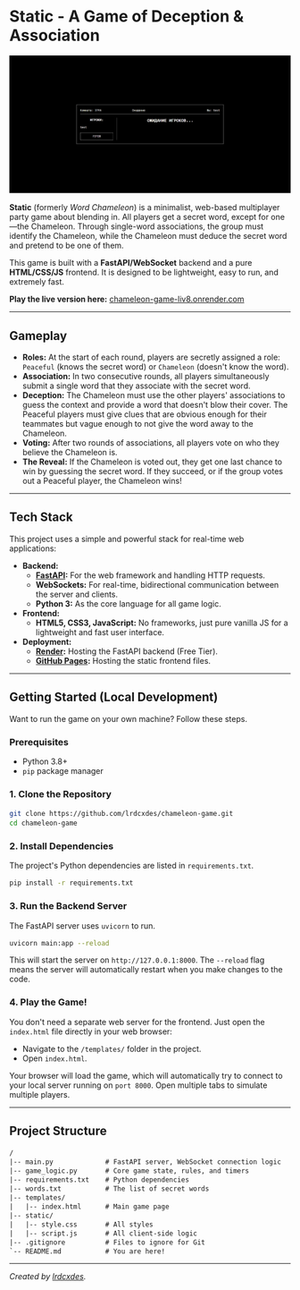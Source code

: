 # Static - A Game of Deception & Association

![Static Gameplay Screenshot](img.png)

**Static** (formerly *Word Chameleon*) is a minimalist, web-based multiplayer party game about blending in. All players get a secret word, except for one—the Chameleon. Through single-word associations, the group must identify the Chameleon, while the Chameleon must deduce the secret word and pretend to be one of them.

This game is built with a **FastAPI/WebSocket** backend and a pure **HTML/CSS/JS** frontend. It is designed to be lightweight, easy to run, and extremely fast.

**Play the live version here:** [chameleon-game-liv8.onrender.com](https://chameleon-game-liv8.onrender.com)

---

## Gameplay

- **Roles:** At the start of each round, players are secretly assigned a role: `Peaceful` (knows the secret word) or `Chameleon` (doesn't know the word).
- **Association:** In two consecutive rounds, all players simultaneously submit a single word that they associate with the secret word.
- **Deception:** The Chameleon must use the other players' associations to guess the context and provide a word that doesn't blow their cover. The Peaceful players must give clues that are obvious enough for their teammates but vague enough to not give the word away to the Chameleon.
- **Voting:** After two rounds of associations, all players vote on who they believe the Chameleon is.
- **The Reveal:** If the Chameleon is voted out, they get one last chance to win by guessing the secret word. If they succeed, or if the group votes out a Peaceful player, the Chameleon wins!

---

## Tech Stack

This project uses a simple and powerful stack for real-time web applications:

-   **Backend:**
    -   **[FastAPI](https://fastapi.tiangolo.com/):** For the web framework and handling HTTP requests.
    -   **WebSockets:** For real-time, bidirectional communication between the server and clients.
    -   **Python 3:** As the core language for all game logic.
-   **Frontend:**
    -   **HTML5, CSS3, JavaScript:** No frameworks, just pure vanilla JS for a lightweight and fast user interface.
-   **Deployment:**
    -   **[Render](https://render.com/):** Hosting the FastAPI backend (Free Tier).
    -   **[GitHub Pages](https://pages.github.com/):** Hosting the static frontend files.

---

## Getting Started (Local Development)

Want to run the game on your own machine? Follow these steps.

### Prerequisites

-   Python 3.8+
-   `pip` package manager

### 1. Clone the Repository

```bash
git clone https://github.com/lrdcxdes/chameleon-game.git
cd chameleon-game
```

### 2. Install Dependencies

The project's Python dependencies are listed in `requirements.txt`.

```bash
pip install -r requirements.txt
```

### 3. Run the Backend Server

The FastAPI server uses `uvicorn` to run.

```bash
uvicorn main:app --reload
```

This will start the server on `http://127.0.0.1:8000`. The `--reload` flag means the server will automatically restart when you make changes to the code.

### 4. Play the Game!

You don't need a separate web server for the frontend. Just open the `index.html` file directly in your web browser:

-   Navigate to the `/templates/` folder in the project.
-   Open `index.html`.

Your browser will load the game, which will automatically try to connect to your local server running on `port 8000`. Open multiple tabs to simulate multiple players.

---

## Project Structure

```
/
|-- main.py             # FastAPI server, WebSocket connection logic
|-- game_logic.py       # Core game state, rules, and timers
|-- requirements.txt    # Python dependencies
|-- words.txt           # The list of secret words
|-- templates/
|   |-- index.html      # Main game page
|-- static/
|   |-- style.css       # All styles
|   |-- script.js       # All client-side logic
|-- .gitignore          # Files to ignore for Git
`-- README.md           # You are here!
```

---
*Created by [lrdcxdes](https://github.com/lrdcxdes).*